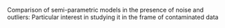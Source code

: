 Comparison of semi-parametric models in the presence of noise and outliers: Particular interest in studying it in the frame of contaminated data
